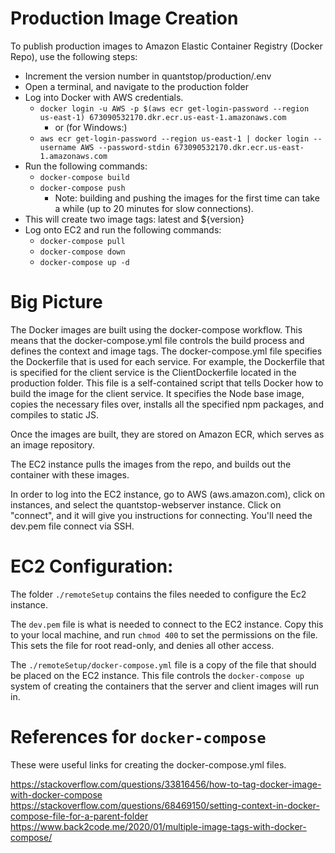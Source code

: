 # Production Image Creation

To publish production images to Amazon Elastic Container Registry (Docker Repo), use the following steps:

- Increment the version number in quantstop/production/.env
- Open a terminal, and navigate to the production folder
- Log into Docker with AWS credentials.
    - `docker login -u AWS -p $(aws ecr get-login-password --region us-east-1) 673090532170.dkr.ecr.us-east-1.amazonaws.com`
        - or (for Windows:)
    - `aws ecr get-login-password --region us-east-1 | docker login --username AWS --password-stdin 673090532170.dkr.ecr.us-east-1.amazonaws.com`
- Run the following commands:
    - `docker-compose build`
    - `docker-compose push`
        - Note: building and pushing the images for the first time can take a while (up to 20 minutes for slow connections).
- This will create two image tags: latest and ${version}
- Log onto EC2 and run the following commands:
    - `docker-compose pull`
    - `docker-compose down`
    - `docker-compose up -d`

# Big Picture

The Docker images are built using the docker-compose workflow. This means that the docker-compose.yml file controls the build process and defines the context and image tags. The docker-compose.yml file specifies the Dockerfile that is used for each service. For example, the Dockerfile that is specified for the client service is the ClientDockerfile located in the production folder. This file is a self-contained script that tells Docker how to build the image for the client service. It specifies the Node base image, copies the necessary files over, installs all the specified npm packages, and compiles to static JS.

Once the images are built, they are stored on Amazon ECR, which serves as an image repository. 

The EC2 instance pulls the images from the repo, and builds out the container with these images.

In order to log into the EC2 instance, go to AWS (aws.amazon.com), click on instances, and select the quantstop-webserver instance. Click on "connect", and it will give you instructions for connecting. You'll need the dev.pem file connect via SSH.

# EC2 Configuration:

The folder `./remoteSetup` contains the files needed to configure the Ec2 instance.

The `dev.pem` file is what is needed to connect to the EC2 instance. Copy this to your local machine, and run `chmod 400` to set the permissions on the file. This sets the file for root read-only, and denies all other access.

The `./remoteSetup/docker-compose.yml` file is a copy of the file that should be placed on the EC2 instance. This file controls the `docker-compose up` system of creating the containers that the server and client images will run in.

# References for `docker-compose`

These were useful links for creating the docker-compose.yml files.

https://stackoverflow.com/questions/33816456/how-to-tag-docker-image-with-docker-compose
https://stackoverflow.com/questions/68469150/setting-context-in-docker-compose-file-for-a-parent-folder
https://www.back2code.me/2020/01/multiple-image-tags-with-docker-compose/